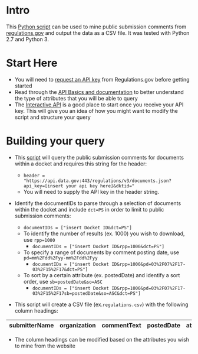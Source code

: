 # Intro
This [Python script](https://github.com/BCDigSchol/rgov-data-mining/blob/master/scrape.py) can be used to mine public submission comments from [regulations.gov](https://www.regulations.gov/) and output the data as a CSV file. It was tested with Python 2.7 and Python 3.


# Start Here
- You will need to [request an API key](https://regulationsgov.github.io/developers/) from Regulations.gov before getting started
- Read through the [API Basics and documentation](https://regulationsgov.github.io/developers/basics/) to better understand the type of attributes that you will be able to query
- The [Interactive API](https://regulationsgov.github.io/developers/console/) is a good place to start once you receive your API key. This will give you an idea of how you might want to modify the script and structure your query


# Building your query
- This [script](https://github.com/BCDigSchol/rgov-data-mining/blob/master/scrape.py) will query the public submission comments for documents within a docket and requires this string for the header:
    - `header = "https://api.data.gov:443/regulations/v3/documents.json?api_key=[insert your api key here]&dktid="`
  -  You will need to supply the API key in the header string. 
- Identify the documentIDs to parse through a selection of documents within the docket and include `dct=PS` in order to limit to public submission comments:
    - `documentIDs = ["insert Docket ID&dct=PS"]`
  - To identify the number of results (ex. 1000) you wish to download, use `rpp=1000`
    - `documentIDs = ["insert Docket ID&rpp=1000&dct=PS"]`
  - To specify a range of documents by comment posting date, use `pd=mm%2Fdd%2Fyy-mm%2Fdd%2Fyy`
    - `documentIDs = ["insert Docket ID&rpp=1000&pd=03%2F07%2F17-03%2F15%2F17&dct=PS"]`
  - To sort by a certain attribute (ex. postedDate) and identify a sort order, use `sb=postedDate&so=ASC`
    - `documentIDs = ["insert Docket ID&rpp=1000&pd=03%2F07%2F17-03%2F15%2F17sb=postedDate&so=ASC&dct=PS"]`  

- This script will create a CSV file (ex.`regulations.csv`) with the following column headings:

| submitterName | organization | commentText | postedDate | attachmentCount |
--- | --- | --- | --- | --- |

- The column headings can be modified based on the attributes you wish to mine from the website

